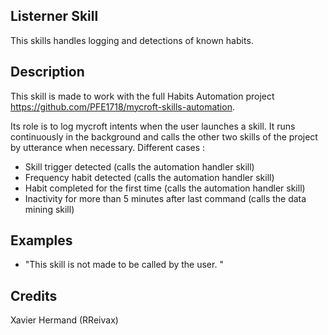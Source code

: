## Listerner Skill
This skills handles logging and detections of known habits. 

## Description 
This skill is made to work with the full Habits Automation project https://github.com/PFE1718/mycroft-skills-automation. 

Its role is to log mycroft intents when the user launches a skill. It runs continuously in the background and calls the other two skills of the project by utterance when necessary.
Different cases : 
 - Skill trigger detected (calls the automation handler skill)
 - Frequency habit detected (calls the automation handler skill)
 - Habit completed for the first time (calls the automation handler skill)
 - Inactivity for more than 5 minutes after last command (calls the data mining skill)


## Examples 
* "This skill is not made to be called by the user. "

## Credits 
Xavier Hermand (RReivax)
